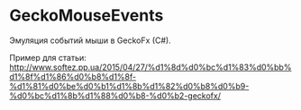 GeckoMouseEvents
============

Эмуляция событий мыши в GeckoFx (C#).

Пример для статьи: http://www.softez.pp.ua/2015/04/27/%d1%8d%d0%bc%d1%83%d0%bb%d1%8f%d1%86%d0%b8%d1%8f-%d1%81%d0%be%d0%b1%d1%8b%d1%82%d0%b8%d0%b9-%d0%bc%d1%8b%d1%88%d0%b8-%d0%b2-geckofx/